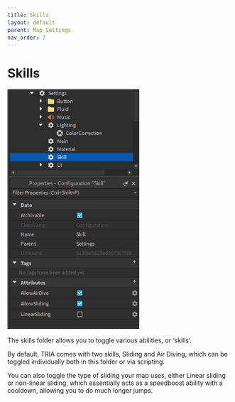 ```yaml
---
title: Skills
layout: default
parent: Map Settings
nav_order: 7
---
```

# Skills
![](../../../assets/images/explorer_skillsettings.png)

The skills folder allows you to toggle various abilities, or ‘skills’. 

By default, TRIA comes with two skills, Sliding and Air Diving, which can be toggled individually both in this folder or via scripting. 

You can also toggle the type of sliding your map uses, either Linear sliding or non-linear sliding, which essentially acts as a speedboost ability with a cooldown, allowing you to do much longer jumps.
